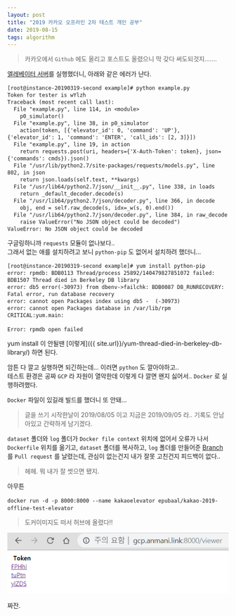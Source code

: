 ```yaml
---
layout: post
title: "2019 카카오 오프라인 2차 테스트 개인 공부"
date: 2019-08-15
tags: algorithm
---
```


> 카카오에서 `Github` 에도 올리고 포스트도 올렸으니 막 갖다 써도되것지.......

[엘레베이터 서버](https://github.com/kakao-recruit/2019-blind-2nd-elevator)를 실행했더니, 아래와 같은 에러가 난다.

``` shell
[root@instance-20190319-second example]# python example.py
Token for tester is wYlzh
Traceback (most recent call last):
  File "example.py", line 114, in <module>
    p0_simulator()
  File "example.py", line 38, in p0_simulator
    action(token, [{'elevator_id': 0, 'command': 'UP'}, {'elevator_id': 1, 'command': 'ENTER', 'call_ids': [2, 3]}])
  File "example.py", line 19, in action
    return requests.post(uri, headers={'X-Auth-Token': token}, json={'commands': cmds}).json()
  File "/usr/lib/python2.7/site-packages/requests/models.py", line 802, in json
    return json.loads(self.text, **kwargs)
  File "/usr/lib64/python2.7/json/__init__.py", line 338, in loads
    return _default_decoder.decode(s)
  File "/usr/lib64/python2.7/json/decoder.py", line 366, in decode
    obj, end = self.raw_decode(s, idx=_w(s, 0).end())
  File "/usr/lib64/python2.7/json/decoder.py", line 384, in raw_decode
    raise ValueError("No JSON object could be decoded")
ValueError: No JSON object could be decoded
```

구글링하니까 `requests` 모듈이 없나보다..  
그래서 없는 애를 설치하려고 보니 `python-pip` 도 없어서 설치하려 했더니...

``` shell
[root@instance-20190319-second example]# yum install python-pip
error: rpmdb: BDB0113 Thread/process 25892/140479827851072 failed: BDB1507 Thread died in Berkeley DB library
error: db5 error(-30973) from dbenv->failchk: BDB0087 DB_RUNRECOVERY: Fatal error, run database recovery
error: cannot open Packages index using db5 -  (-30973)
error: cannot open Packages database in /var/lib/rpm
CRITICAL:yum.main:

Error: rpmdb open failed
```

yum install 이 안될땐 [이렇게]({{ site.url}}/yum-thread-died-in-berkeley-db-library/) 하면 된다.

암튼 다 깔고 실행하면 되긴하는데... 이러면 `python` 도 깔아야하고..  
테스트 환경은 공짜 `GCP` 라 자원이 열악한데 이렇게 다 깔면 왠지 싫어서.. `Docker` 로 실행하려했다.

`Docker` 파일이 있길래 빌드를 했더니 또 안돼...
> 글을 쓰기 시작한날이 2019/08/05 이고 지금은 2019/09/05 라.. 기록도 안남아있고 간략하게 남기겠다.

`dataset` 폴더와 `log` 폴더가 `Docker file context` 위치에 없어서 오류가 나서
`Dockerfile` 위치를 옮기고, `dataset` 폴더를 복사하고, `log` 폴더를 만들어준 [Branch](https://github.com/herdin/2019-blind-2nd-elevator/tree/develop) 를 `Pull request` 를 날렸는데, 관심이 없는건지 내가 잘못 고친건지 피드백이 없다..
> 헤헤. 뭐 내가 잘 썻으면 됐지.

아무튼

`docker run -d -p 8000:8000 --name kakaoelevator epubaal/kakao-2019-offline-test-elevator`

> 도커이미지도 떠서 허브에 올렸다!!

![yes](/assets/images/posts/kakao-offline-test-elevator-01.PNG)

짜잔.
